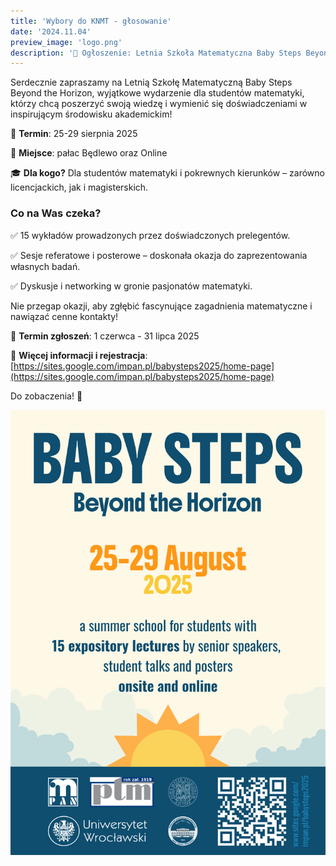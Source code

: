 ```yaml
---
title: 'Wybory do KNMT - głosowanie'
date: '2024.11.04'
preview_image: 'logo.png'
description: '📢 Ogłoszenie: Letnia Szkoła Matematyczna Baby Steps Beyond the Horizon!'
---
```



Serdecznie zapraszamy na Letnią Szkołę Matematyczną Baby Steps Beyond the Horizon, wyjątkowe wydarzenie dla studentów matematyki, którzy chcą poszerzyć swoją wiedzę i wymienić się doświadczeniami w inspirującym środowisku akademickim!

📅 **Termin**: 25-29 sierpnia 2025

📍 **Miejsce**: pałac Będlewo oraz Online

🎓 **Dla kogo?** Dla studentów matematyki i pokrewnych kierunków – zarówno licencjackich, jak i magisterskich.

### Co na Was czeka?

✅ 15 wykładów prowadzonych przez doświadczonych prelegentów.

✅ Sesje referatowe i posterowe – doskonała okazja do zaprezentowania własnych badań.

✅ Dyskusje i networking w gronie pasjonatów matematyki.

Nie przegap okazji, aby zgłębić fascynujące zagadnienia matematyczne i nawiązać cenne kontakty!

📌 **Termin zgłoszeń**: 1 czerwca - 31 lipca 2025

🔗 **Więcej informacji i rejestracja**: [https://sites.google.com/impan.pl/babysteps2025/home-page](https://sites.google.com/impan.pl/babysteps2025/home-page)

Do zobaczenia! 🎉

![plakat Baby Steps](plakat.png)

